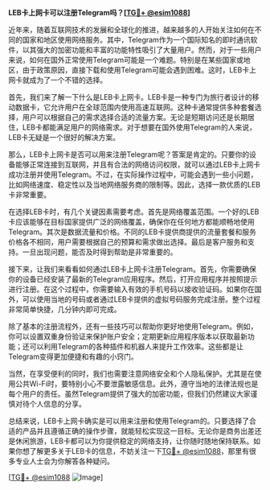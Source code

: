 **LEB卡上网卡可以注册Telegram吗？[[TG💪+ @esim1088](https://t.me/s/esim1088)]**

近年来，随着互联网技术的发展和全球化的推进，越来越多的人开始关注如何在不同的国家和地区使用网络服务。其中，Telegram作为一个国际知名的即时通讯软件，以其强大的加密功能和丰富的功能特性吸引了大量用户。然而，对于一些用户来说，如何在国外正常使用Telegram可能是一个难题。特别是在某些国家或地区，由于政策原因，直接下载和使用Telegram可能会遇到困难。这时，LEB卡上网卡就成为了一个不错的选择。

首先，我们来了解一下什么是LEB卡上网卡。LEB卡是一种专门为旅行者设计的移动数据卡，它允许用户在全球范围内使用高速互联网。这种卡通常提供多种套餐选择，用户可以根据自己的需求选择合适的流量方案。无论是短期访问还是长期居住，LEB卡都能满足用户的网络需求。对于想要在国外使用Telegram的人来说，LEB卡无疑是一个很好的解决方案。

那么，LEB卡上网卡是否可以用来注册Telegram呢？答案是肯定的。只要你的设备能够正常连接到互联网，并且有合法的网络访问权限，就可以通过LEB卡上网卡成功注册并使用Telegram。不过，在实际操作过程中，可能会遇到一些小问题，比如网络速度、稳定性以及当地网络服务商的限制等。因此，选择一款优质的LEB卡非常重要。

在选择LEB卡时，有几个关键因素需要考虑。首先是网络覆盖范围。一个好的LEB卡应该能够在目标国家提供广泛的网络覆盖，确保你在任何地方都能顺畅地使用Telegram。其次是数据流量和价格。不同的LEB卡提供商提供的流量套餐和服务价格各不相同，用户需要根据自己的预算和需求做出选择。最后是客户服务和支持。一旦出现问题，能否及时得到帮助是非常重要的。

接下来，让我们来看看如何通过LEB卡上网卡注册Telegram。首先，你需要确保你的设备已经安装了最新的Telegram应用程序。然后，打开应用程序并按照提示进行注册。在这个过程中，你需要输入有效的手机号码以接收验证码。如果你在国外，可以使用当地的号码或者通过LEB卡提供的虚拟号码服务完成注册。整个过程非常简单快捷，几分钟内即可完成。

除了基本的注册流程外，还有一些技巧可以帮助你更好地使用Telegram。例如，你可以设置双重身份验证来保护账户安全；定期更新应用程序版本以获取最新功能；还可以利用Telegram的各种插件和机器人来提升工作效率。这些都是让Telegram变得更加便捷和有趣的小窍门。

当然，在享受便利的同时，我们也需要注意网络安全和个人隐私保护。尤其是在使用公共Wi-Fi时，要特别小心不要泄露敏感信息。此外，遵守当地的法律法规也是每个用户的责任。虽然Telegram提供了强大的加密功能，但我们仍然建议大家谨慎对待个人信息的分享。

总结来说，LEB卡上网卡确实是可以用来注册和使用Telegram的。只要选择了合适的产品并且遵循正确的操作步骤，就能轻松实现这一目标。无论你是商务出差还是休闲旅游，LEB卡都可以为你提供稳定的网络支持，让你随时随地保持联系。如果你想了解更多关于LEB卡的信息，不妨关注一下[TG💪+ @esim1088](https://t.me/s/esim1088)，那里有很多专业人士会为你解答各种疑问。

[[TG💪+ @esim1088](https://t.me/s/esim1088) ![Image](https://i.postimg.cc/4NQfJmqS/Snipaste-2025-05-13-00-14-12.png)]